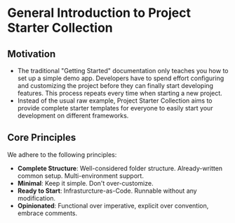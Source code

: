 # General Introduction to Project Starter Collection

## Motivation

- The traditional "Getting Started" documentation only teaches you how to set up a simple demo app. Developers have to spend effort configuring and customizing the project before they can finally start developing features. This process repeats every time when starting a new project.
- Instead of the usual raw example, Project Starter Collection aims to provide complete starter templates for everyone to easily start your development on different frameworks.

## Core Principles

We adhere to the following principles:

- **Complete Structure**: Well-considered folder structure. Already-written common setup. Multi-environment support.
- **Minimal**: Keep it simple. Don't over-customize.
- **Ready to Start**: Infrasturcture-as-Code. Runnable without any modification.
- **Opinionated**: Functional over imperative, explicit over convention, embrace comments.
